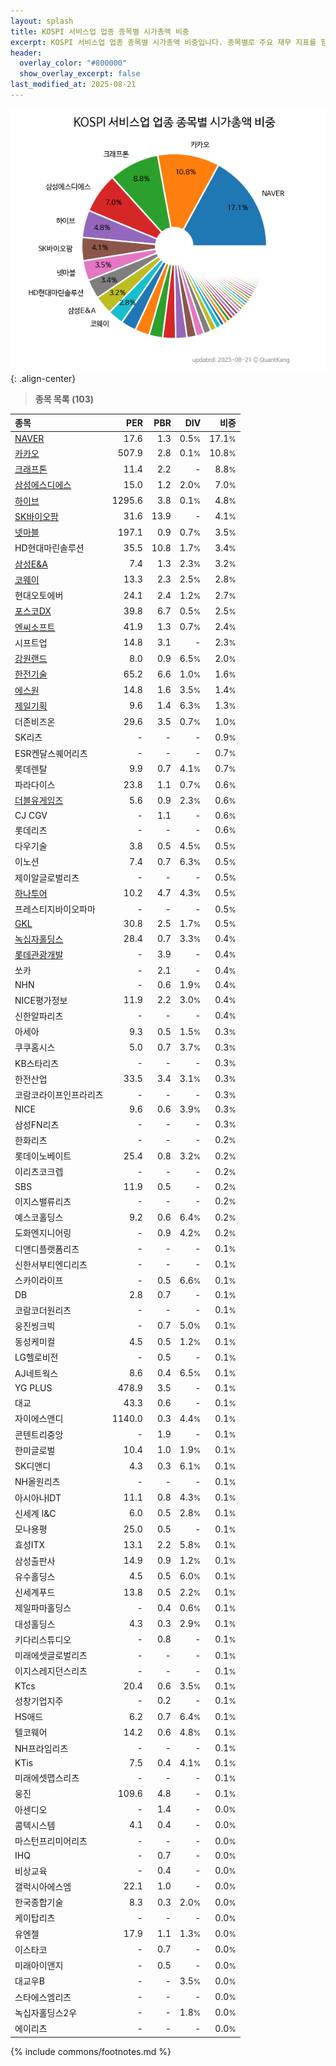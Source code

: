 ```yaml
---
layout: splash
title: KOSPI 서비스업 업종 종목별 시가총액 비중
excerpt: KOSPI 서비스업 업종 종목별 시가총액 비중입니다. 종목별로 주요 재무 지표를 함께 표시합니다.
header:
  overlay_color: "#800000"
  show_overlay_excerpt: false
last_modified_at: 2025-08-21
---
```



![KOSPI 서비스업 업종 종목별 시가총액 비중](/stats/sector/images/kospi_업종_서비스업_종목.png){: .align-center}


> **종목 목록 (103)**<a id="list"></a>

| **종목** | **PER** | **PBR** | **DIV** | **비중** |
| :------- | ------: | ------: | ------: | -------: |
| [NAVER](/035420/) | 17.6 | 1.3 | 0.5<small>%</small> | 17.1<small>%</small> |
| [카카오](/035720/) | 507.9 | 2.8 | 0.1<small>%</small> | 10.8<small>%</small> |
| [크래프톤](/259960/) | 11.4 | 2.2 | - | 8.8<small>%</small> |
| [삼성에스디에스](/018260/) | 15.0 | 1.2 | 2.0<small>%</small> | 7.0<small>%</small> |
| [하이브](/352820/) | 1295.6 | 3.8 | 0.1<small>%</small> | 4.8<small>%</small> |
| [SK바이오팜](/326030/) | 31.6 | 13.9 | - | 4.1<small>%</small> |
| [넷마블](/251270/) | 197.1 | 0.9 | 0.7<small>%</small> | 3.5<small>%</small> |
| HD현대마린솔루션 | 35.5 | 10.8 | 1.7<small>%</small> | 3.4<small>%</small> |
| [삼성E&A](/028050/) | 7.4 | 1.3 | 2.3<small>%</small> | 3.2<small>%</small> |
| [코웨이](/021240/) | 13.3 | 2.3 | 2.5<small>%</small> | 2.8<small>%</small> |
| 현대오토에버 | 24.1 | 2.4 | 1.2<small>%</small> | 2.7<small>%</small> |
| [포스코DX](/022100/) | 39.8 | 6.7 | 0.5<small>%</small> | 2.5<small>%</small> |
| [엔씨소프트](/036570/) | 41.9 | 1.3 | 0.7<small>%</small> | 2.4<small>%</small> |
| 시프트업 | 14.8 | 3.1 | - | 2.3<small>%</small> |
| [강원랜드](/035250/) | 8.0 | 0.9 | 6.5<small>%</small> | 2.0<small>%</small> |
| [한전기술](/052690/) | 65.2 | 6.6 | 1.0<small>%</small> | 1.6<small>%</small> |
| [에스원](/012750/) | 14.8 | 1.6 | 3.5<small>%</small> | 1.4<small>%</small> |
| [제일기획](/030000/) | 9.6 | 1.4 | 6.3<small>%</small> | 1.3<small>%</small> |
| 더존비즈온 | 29.6 | 3.5 | 0.7<small>%</small> | 1.0<small>%</small> |
| SK리츠 | - | - | - | 0.9<small>%</small> |
| ESR켄달스퀘어리츠 | - | - | - | 0.7<small>%</small> |
| 롯데렌탈 | 9.9 | 0.7 | 4.1<small>%</small> | 0.7<small>%</small> |
| 파라다이스 | 23.8 | 1.1 | 0.7<small>%</small> | 0.6<small>%</small> |
| [더블유게임즈](/192080/) | 5.6 | 0.9 | 2.3<small>%</small> | 0.6<small>%</small> |
| CJ CGV | - | 1.1 | - | 0.6<small>%</small> |
| 롯데리츠 | - | - | - | 0.6<small>%</small> |
| 다우기술 | 3.8 | 0.5 | 4.5<small>%</small> | 0.5<small>%</small> |
| 이노션 | 7.4 | 0.7 | 6.3<small>%</small> | 0.5<small>%</small> |
| 제이알글로벌리츠 | - | - | - | 0.5<small>%</small> |
| [하나투어](/039130/) | 10.2 | 4.7 | 4.3<small>%</small> | 0.5<small>%</small> |
| 프레스티지바이오파마 | - | - | - | 0.5<small>%</small> |
| [GKL](/114090/) | 30.8 | 2.5 | 1.7<small>%</small> | 0.5<small>%</small> |
| [녹십자홀딩스](/005250/) | 28.4 | 0.7 | 3.3<small>%</small> | 0.4<small>%</small> |
| [롯데관광개발](/032350/) | - | 3.9 | - | 0.4<small>%</small> |
| 쏘카 | - | 2.1 | - | 0.4<small>%</small> |
| NHN | - | 0.6 | 1.9<small>%</small> | 0.4<small>%</small> |
| NICE평가정보 | 11.9 | 2.2 | 3.0<small>%</small> | 0.4<small>%</small> |
| 신한알파리츠 | - | - | - | 0.4<small>%</small> |
| 아세아 | 9.3 | 0.5 | 1.5<small>%</small> | 0.3<small>%</small> |
| 쿠쿠홈시스 | 5.0 | 0.7 | 3.7<small>%</small> | 0.3<small>%</small> |
| KB스타리츠 | - | - | - | 0.3<small>%</small> |
| 한전산업 | 33.5 | 3.4 | 3.1<small>%</small> | 0.3<small>%</small> |
| 코람코라이프인프라리츠 | - | - | - | 0.3<small>%</small> |
| NICE | 9.6 | 0.6 | 3.9<small>%</small> | 0.3<small>%</small> |
| 삼성FN리츠 | - | - | - | 0.3<small>%</small> |
| 한화리츠 | - | - | - | 0.2<small>%</small> |
| 롯데이노베이트 | 25.4 | 0.8 | 3.2<small>%</small> | 0.2<small>%</small> |
| 이리츠코크렙 | - | - | - | 0.2<small>%</small> |
| SBS | 11.9 | 0.5 | - | 0.2<small>%</small> |
| 이지스밸류리츠 | - | - | - | 0.2<small>%</small> |
| 예스코홀딩스 | 9.2 | 0.6 | 6.4<small>%</small> | 0.2<small>%</small> |
| 도화엔지니어링 | - | 0.9 | 4.2<small>%</small> | 0.2<small>%</small> |
| 디앤디플랫폼리츠 | - | - | - | 0.1<small>%</small> |
| 신한서부티엔디리츠 | - | - | - | 0.1<small>%</small> |
| 스카이라이프 | - | 0.5 | 6.6<small>%</small> | 0.1<small>%</small> |
| DB | 2.8 | 0.7 | - | 0.1<small>%</small> |
| 코람코더원리츠 | - | - | - | 0.1<small>%</small> |
| 웅진씽크빅 | - | 0.7 | 5.0<small>%</small> | 0.1<small>%</small> |
| 동성케미컬 | 4.5 | 0.5 | 1.2<small>%</small> | 0.1<small>%</small> |
| LG헬로비전 | - | 0.5 | - | 0.1<small>%</small> |
| AJ네트웍스 | 8.6 | 0.4 | 6.5<small>%</small> | 0.1<small>%</small> |
| YG PLUS | 478.9 | 3.5 | - | 0.1<small>%</small> |
| 대교 | 43.3 | 0.6 | - | 0.1<small>%</small> |
| 자이에스앤디 | 1140.0 | 0.3 | 4.4<small>%</small> | 0.1<small>%</small> |
| 콘텐트리중앙 | - | 1.9 | - | 0.1<small>%</small> |
| 한미글로벌 | 10.4 | 1.0 | 1.9<small>%</small> | 0.1<small>%</small> |
| SK디앤디 | 4.3 | 0.3 | 6.1<small>%</small> | 0.1<small>%</small> |
| NH올원리츠 | - | - | - | 0.1<small>%</small> |
| 아시아나IDT | 11.1 | 0.8 | 4.3<small>%</small> | 0.1<small>%</small> |
| 신세계 I&C | 6.0 | 0.5 | 2.8<small>%</small> | 0.1<small>%</small> |
| 모나용평 | 25.0 | 0.5 | - | 0.1<small>%</small> |
| 효성ITX | 13.1 | 2.2 | 5.8<small>%</small> | 0.1<small>%</small> |
| 삼성출판사 | 14.9 | 0.9 | 1.2<small>%</small> | 0.1<small>%</small> |
| 유수홀딩스 | 4.5 | 0.5 | 6.0<small>%</small> | 0.1<small>%</small> |
| 신세계푸드 | 13.8 | 0.5 | 2.2<small>%</small> | 0.1<small>%</small> |
| 제일파마홀딩스 | - | 0.4 | 0.6<small>%</small> | 0.1<small>%</small> |
| 대성홀딩스 | 4.3 | 0.3 | 2.9<small>%</small> | 0.1<small>%</small> |
| 키다리스튜디오 | - | 0.8 | - | 0.1<small>%</small> |
| 미래에셋글로벌리츠 | - | - | - | 0.1<small>%</small> |
| 이지스레지던스리츠 | - | - | - | 0.1<small>%</small> |
| KTcs | 20.4 | 0.6 | 3.5<small>%</small> | 0.1<small>%</small> |
| 성창기업지주 | - | 0.2 | - | 0.1<small>%</small> |
| HS애드 | 6.2 | 0.7 | 6.4<small>%</small> | 0.1<small>%</small> |
| 텔코웨어 | 14.2 | 0.6 | 4.8<small>%</small> | 0.1<small>%</small> |
| NH프라임리츠 | - | - | - | 0.1<small>%</small> |
| KTis | 7.5 | 0.4 | 4.1<small>%</small> | 0.1<small>%</small> |
| 미래에셋맵스리츠 | - | - | - | 0.1<small>%</small> |
| 웅진 | 109.6 | 4.8 | - | 0.1<small>%</small> |
| 아센디오 | - | 1.4 | - | 0.0<small>%</small> |
| 콤텍시스템 | 4.1 | 0.4 | - | 0.0<small>%</small> |
| 마스턴프리미어리츠 | - | - | - | 0.0<small>%</small> |
| IHQ | - | 0.7 | - | 0.0<small>%</small> |
| 비상교육 | - | 0.4 | - | 0.0<small>%</small> |
| 갤럭시아에스엠 | 22.1 | 1.0 | - | 0.0<small>%</small> |
| 한국종합기술 | 8.3 | 0.3 | 2.0<small>%</small> | 0.0<small>%</small> |
| 케이탑리츠 | - | - | - | 0.0<small>%</small> |
| 유엔젤 | 17.9 | 1.1 | 1.3<small>%</small> | 0.0<small>%</small> |
| 이스타코 | - | 0.7 | - | 0.0<small>%</small> |
| 미래아이앤지 | - | 0.5 | - | 0.0<small>%</small> |
| 대교우B | - | - | 3.5<small>%</small> | 0.0<small>%</small> |
| 스타에스엠리츠 | - | - | - | 0.0<small>%</small> |
| 녹십자홀딩스2우 | - | - | 1.8<small>%</small> | 0.0<small>%</small> |
| 에이리츠 | - | - | - | 0.0<small>%</small> |

{% include commons/footnotes.md %}